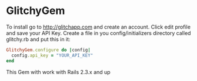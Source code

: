 # GlitchyGem

To install go to http://glitchapp.com and create an account. Click edit profile and save your API Key. Create a file in you config/initializers directory called glitchy.rb and put this in it:

```ruby
GlitchyGem.configure do |config|
  config.api_key = "YOUR_API_KEY"
end
```

This Gem with work with Rails 2.3.x and up
